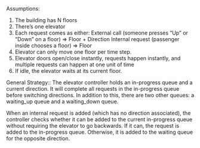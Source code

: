 Assumptions:
1) The building has N floors
2) There’s one elevator
3) Each request comes as either:
    External call (someone presses “Up” or “Down” on a floor) => Floor + Direction
    Internal request (passenger inside chooses a floor) => Floor
4) Elevator can only move one floor per time step.
5) Elevator doors open/close instantly, requests happen instantly, and multiple requests can happen at one unit of time
6) If idle, the elevator waits at its current floor.

General Strategy::
The elevator controller holds an in-progress queue and a current direction. It will complete all requests in the in-progress queue before switching directions. In addition to this, there are two other queues: a waiting_up queue and a waiting_down queue.

When an internal request is added (which has no direction associated), the controller checks whether it can be added to the current in-progress queue without requiring the elevator to go backwards. If it can, the request is added to the in-progress queue. Otherwise, it is added to the waiting queue for the opposite direction.
